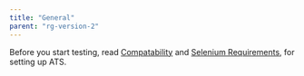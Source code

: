 ```yaml
---
title: "General"
parent: "rg-version-2"
---
```


Before you start testing, read [Compatability](/ats/general/compatability) and [Selenium Requirements](/ats/general/selenium-requirements), for setting up ATS.
